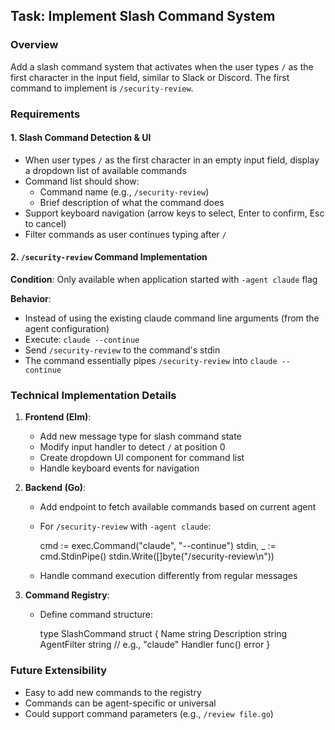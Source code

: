 ## Task: Implement Slash Command System

### Overview
Add a slash command system that activates when the user types `/` as the first character in the input field, similar to Slack or Discord. The first command to implement is `/security-review`.

### Requirements

#### 1. Slash Command Detection & UI
- When user types `/` as the first character in an empty input field, display a dropdown list of available commands
- Command list should show:
  - Command name (e.g., `/security-review`)
  - Brief description of what the command does
- Support keyboard navigation (arrow keys to select, Enter to confirm, Esc to cancel)
- Filter commands as user continues typing after `/`

#### 2. `/security-review` Command Implementation
**Condition**: Only available when application started with `-agent claude` flag

**Behavior**:
- Instead of using the existing claude command line arguments (from the agent configuration)
- Execute: `claude --continue` 
- Send `/security-review` to the command's stdin
- The command essentially pipes `/security-review` into `claude --continue`

### Technical Implementation Details

1. **Frontend (Elm)**:
   - Add new message type for slash command state
   - Modify input handler to detect `/` at position 0
   - Create dropdown UI component for command list
   - Handle keyboard events for navigation

2. **Backend (Go)**:
   - Add endpoint to fetch available commands based on current agent
   - For `/security-review` with `-agent claude`:
     
     cmd := exec.Command("claude", "--continue")
     stdin, _ := cmd.StdinPipe()
     stdin.Write([]byte("/security-review\n"))
     


   - Handle command execution differently from regular messages

3. **Command Registry**:
   - Define command structure:
     
     type SlashCommand struct {
         Name        string
         Description string
         AgentFilter string // e.g., "claude" 
         Handler     func() error
     }
     


### Future Extensibility
- Easy to add new commands to the registry
- Commands can be agent-specific or universal
- Could support command parameters (e.g., `/review file.go`)
